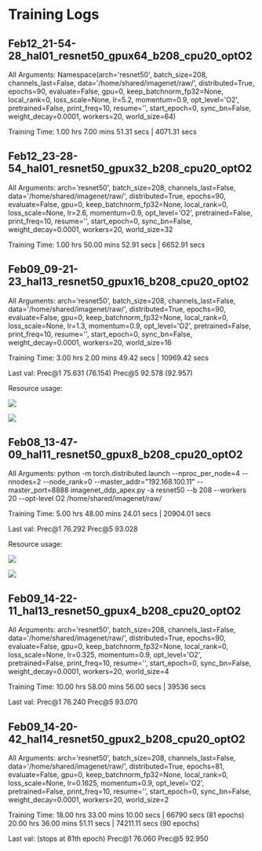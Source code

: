 # Training Logs

## Feb12_21-54-28_hal01_resnet50_gpux64_b208_cpu20_optO2

All Arguments:
Namespace(arch='resnet50', batch_size=208, channels_last=False, data='/home/shared/imagenet/raw/', distributed=True, epochs=90, evaluate=False, gpu=0, keep_batchnorm_fp32=None, local_rank=0, loss_scale=None, lr=5.2, momentum=0.9, opt_level='O2', pretrained=False, print_freq=10, resume='', start_epoch=0, sync_bn=False, weight_decay=0.0001, workers=20, world_size=64)

Training Time: 
1.00 hrs 7.00 mins 51.31 secs | 4071.31 secs


## Feb12_23-28-54_hal01_resnet50_gpux32_b208_cpu20_optO2

All Arguments:
arch='resnet50', batch_size=208, channels_last=False, data='/home/shared/imagenet/raw/', distributed=True, epochs=90, evaluate=False, gpu=0, keep_batchnorm_fp32=None, local_rank=0, loss_scale=None, lr=2.6, momentum=0.9, opt_level='O2', pretrained=False, print_freq=10, resume='', start_epoch=0, sync_bn=False, weight_decay=0.0001, workers=20, world_size=32

Training Time: 
1.00 hrs 50.00 mins 52.91 secs | 6652.91 secs


## Feb09_09-21-23_hal13_resnet50_gpux16_b208_cpu20_optO2

All Arguments:
arch='resnet50', batch_size=208, channels_last=False, data='/home/shared/imagenet/raw/', distributed=True, epochs=90, evaluate=False, gpu=0, keep_batchnorm_fp32=None, local_rank=0, loss_scale=None, lr=1.3, momentum=0.9, opt_level='O2', pretrained=False, print_freq=10, resume='', start_epoch=0, sync_bn=False, weight_decay=0.0001, workers=20, world_size=16

Training Time: 
3.00 hrs 2.00 mins 49.42 secs | 10969.42 secs

Last val: 
Prec@1 75.631 (76.154) Prec@5 92.578 (92.957)

Resource usage:

![](https://paper-attachments.dropbox.com/s_6AE2DA76A07F8AEA0358C4F9706CD9C69343A0EA95A17BD16480AF086F09B55D_1581276177369_gpux16_train.png)

![](https://paper-attachments.dropbox.com/s_6AE2DA76A07F8AEA0358C4F9706CD9C69343A0EA95A17BD16480AF086F09B55D_1581276180402_gpux16_val.png)



## Feb08_13-47-09_hal11_resnet50_gpux8_b208_cpu20_optO2

All Arguments:
python -m torch.distributed.launch --nproc_per_node=4 --nnodes=2 --node_rank=0 --master_addr="192.168.100.11" --master_port=8888 imagenet_ddp_apex.py -a resnet50 --b 208 --workers 20 --opt-level O2 /home/shared/imagenet/raw/

Training Time: 
5.00 hrs 48.00 mins 24.01 secs | 20904.01 secs

Last val: 
Prec@1 76.292 Prec@5 93.028 

Resource usage:

![](https://paper-attachments.dropbox.com/s_6AE2DA76A07F8AEA0358C4F9706CD9C69343A0EA95A17BD16480AF086F09B55D_1581214097925_gpux8_train.png)

![](https://paper-attachments.dropbox.com/s_6AE2DA76A07F8AEA0358C4F9706CD9C69343A0EA95A17BD16480AF086F09B55D_1581214101759_gpux8_val.png)



## Feb09_14-22-11_hal13_resnet50_gpux4_b208_cpu20_optO2

All Arguments:
arch='resnet50', batch_size=208, channels_last=False, data='/home/shared/imagenet/raw/', distributed=True, epochs=90, evaluate=False, gpu=0, keep_batchnorm_fp32=None, local_rank=0, loss_scale=None, lr=0.325, momentum=0.9, opt_level='O2', pretrained=False, print_freq=10, resume='', start_epoch=0, sync_bn=False, weight_decay=0.0001, workers=20, world_size=4

Training Time: 
10.00 hrs 58.00 mins 56.00 secs | 39536 secs

Last val: 
Prec@1 76.240 Prec@5 93.070



## Feb09_14-20-42_hal14_resnet50_gpux2_b208_cpu20_optO2

All Arguments:
arch='resnet50', batch_size=208, channels_last=False, data='/home/shared/imagenet/raw/', distributed=True, epochs=81, evaluate=False, gpu=0, keep_batchnorm_fp32=None, local_rank=0, loss_scale=None, lr=0.1625, momentum=0.9, opt_level='O2', pretrained=False, print_freq=10, resume='', start_epoch=0, sync_bn=False, weight_decay=0.0001, workers=20, world_size=2

Training Time: 
18.00 hrs 33.00 mins 10.00 secs | 66790 secs (81 epochs)
20.00 hrs 36.00 mins 51.11 secs | 74211.11 secs (90 epochs)

Last val: (stops at 81th epoch)
Prec@1 76.060 Prec@5 92.950

